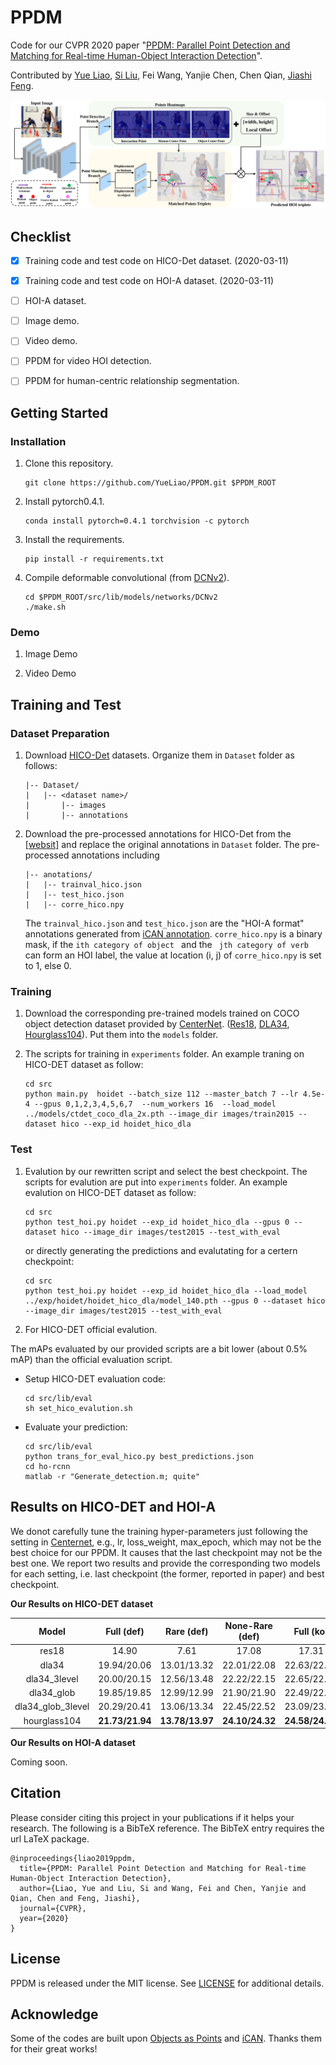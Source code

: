 # PPDM
Code for our CVPR 2020 paper "[PPDM: Parallel Point Detection and Matching for Real-time Human-Object
Interaction Detection](https://arxiv.org/pdf/1912.12898)".

Contributed by [Yue Liao](yueliao.github.io), [Si Liu](http://colalab.org/people), Fei Wang, Yanjie Chen, Chen Qian, [Jiashi Feng](https://sites.google.com/site/jshfeng/).

![](paper_images/framework.png)

## Checklist
- [x] Training code and test code on HICO-Det dataset. (2020-03-11)
- [x] Training code and test code on HOI-A dataset. (2020-03-11)
- [ ] HOI-A dataset.
- [ ] Image demo.
- [ ] Video demo.
- [ ] PPDM for video HOI detection.
- [ ] PPDM for human-centric relationship segmentation.


## Getting Started
### Installation
1. Clone this repository.

    ~~~
    git clone https://github.com/YueLiao/PPDM.git $PPDM_ROOT
    ~~~
2. Install pytorch0.4.1.

    ~~~
    conda install pytorch=0.4.1 torchvision -c pytorch
    ~~~
3. Install the requirements.
    
    ~~~
    pip install -r requirements.txt
    ~~~
4. Compile deformable convolutional (from [DCNv2](https://github.com/CharlesShang/DCNv2/tree/pytorch_0.4)).

    ~~~
    cd $PPDM_ROOT/src/lib/models/networks/DCNv2
    ./make.sh
    ~~~
### Demo
1. Image Demo

2. Video Demo


## Training and Test
### Dataset Preparation
1. Download [HICO-Det](https://drive.google.com/open?id=1QZcJmGVlF9f4h-XLWe9Gkmnmj2z1gSnk) datasets. Organize them in `Dataset` folder as follows:

    ~~~
    |-- Dataset/
    |   |-- <dataset name>/
    |       |-- images
    |       |-- annotations
    ~~~
2. Download the pre-processed annotations for HICO-Det from the [[websit]](https://drive.google.com/open?id=1WI-gsNLS-t0Kh8TVki1wXqc3y2Ow1f2R) and replace the original annotations in `Dataset` folder. The pre-processed annotations including

    ~~~
    |-- anotations/
    |   |-- trainval_hico.json
    |   |-- test_hico.json
    |   |-- corre_hico.npy
    ~~~
    The `trainval_hico.json` and `test_hico.json` are the "HOI-A format" annotations generated from [iCAN annotation](https://drive.google.com/open?id=1le4aziSn_96cN3dIPCYyNsBXJVDD8-CZ). `corre_hico.npy` is a binary mask, if the `ith category of object ` and the ` jth category of verb` can form an HOI label, the value at location (i, j) of `corre_hico.npy` is set to 1, else 0.

### Training
1. Download the corresponding pre-trained models trained on COCO object detection dataset provided by  [CenterNet](https://github.com/xingyizhou/CenterNet). ([Res18](https://drive.google.com/open?id=1b-_sjq1Pe_dVxt5SeFmoadMfiPTPZqpz), [DLA34](https://drive.google.com/open?id=1pl_-ael8wERdUREEnaIfqOV_VF2bEVRT), [Hourglass104](https://drive.google.com/open?id=1-5bT5ZF8bXriJ-wAvOjJFrBLvZV2-mlV)). Put them into the `models` folder.

2. The scripts for training in `experiments` folder.  An example traning on HICO-DET dataset as follow:

    ~~~
    cd src
    python main.py  hoidet --batch_size 112 --master_batch 7 --lr 4.5e-4 --gpus 0,1,2,3,4,5,6,7  --num_workers 16  --load_model ../models/ctdet_coco_dla_2x.pth --image_dir images/train2015 --dataset hico --exp_id hoidet_hico_dla
    ~~~
### Test
1. Evalution by our rewritten script and select the best checkpoint. The scripts for evalution are put into `experiments` folder.  An example evalution on HICO-DET dataset as follow:

    ```
    cd src
    python test_hoi.py hoidet --exp_id hoidet_hico_dla --gpus 0 --dataset hico --image_dir images/test2015 --test_with_eval
    ```
    
    or directly generating the predictions and evalutating for a certern checkpoint:
    
    ```
    cd src
    python test_hoi.py hoidet --exp_id hoidet_hico_dla --load_model ../exp/hoidet/hoidet_hico_dla/model_140.pth --gpus 0 --dataset hico --image_dir images/test2015 --test_with_eval
    ```
    
2. For HICO-DET official evalution.

The mAPs evaluated by our provided scripts are a bit lower (about 0.5% mAP)  than the official evaluation script.

- Setup HICO-DET evaluation code:

    ~~~
    cd src/lib/eval
    sh set_hico_evalution.sh
    ~~~
- Evaluate your prediction:

    ~~~
    cd src/lib/eval
    python trans_for_eval_hico.py best_predictions.json
    cd ho-rcnn
    matlab -r "Generate_detection.m; quite"
    ~~~
## Results on HICO-DET and HOI-A
We donot carefully tune the training hyper-parameters just following the setting in [Centernet](https://github.com/xingyizhou/CenterNet), e.g., lr, loss_weight, max_epoch, which may not be the best choice for our PPDM. It causes that the last checkpoint may not be the best one. We report two results and provide the corresponding two models for each setting, i.e. last checkpoint (the former, reported in paper) and best checkpoint.   

**Our Results on HICO-DET dataset**


|Model| Full (def)| Rare (def)| None-Rare (def)|Full (ko)| Rare (ko)| None-Rare (ko)|FPS|Download|
|:---:|:---:|:---:|:---:|:---:|:---:|:---:|:---:|:---:|
|res18| 14.90|	7.61|	17.08|	17.31	|9.79|19.55|**89**|[model](https://drive.google.com/open?id=1o4Z8Ts275hu4j4bXpQf1ftgdWR2ng7LN)|
|dla34| 19.94/20.06	|13.01/13.32|	22.01/22.08	|22.63/22.73|	15.93/16.29	|24.63/24.65|38|[model](https://drive.google.com/drive/folders/1K0H05nSUOCq939tmvBRJjskdPSLy1U-U?usp=sharing)|
|dla34_3level|20.00/20.15|12.56/13.48|22.22/22.15	|	22.65/22.91|15.02/16.18|	24.93/24.91|37|[model](https://drive.google.com/open?id=1NaFJLe-c_m1iFv-STHYtpROvXEJhp6_t)|
|dla34_glob|19.85/19.85	|12.99/12.99|	21.90/21.90|	22.49/22.49|	15.86/15.86|	24.47/24.47|38|[model](https://drive.google.com/open?id=1v98JF5_191SfR_a7WspBeynjvfL3h9X1)|
|dla34_glob_3level|20.29/20.41	|13.06/13.34|	22.45/22.52|	23.09/23.16|	16.14/16.24|	25.17/25.23|37|[model](https://drive.google.com/open?id=1cThMBlwe19HAQ_wxVlb881VT8S60AAlA)|
|hourglass104|**21.73/21.94**|	**13.78/13.97**|	**24.10/24.32**|	**24.58/24.81**|	**16.65/17.09**|	**26.84/27.12**|14|[model](https://drive.google.com/open?id=1rRgblZUa2Z85V_b0H678xR1HwZGEdl0B)|

**Our Results on HOI-A dataset**

Coming soon.

## Citation
Please consider citing this project in your publications if it helps your research. The following is a BibTeX reference. The BibTeX entry requires the url LaTeX package.

~~~
@inproceedings{liao2019ppdm,
  title={PPDM: Parallel Point Detection and Matching for Real-time Human-Object Interaction Detection},
  author={Liao, Yue and Liu, Si and Wang, Fei and Chen, Yanjie and Qian, Chen and Feng, Jiashi},
  journal={CVPR},
  year={2020}
}
~~~
## License
PPDM is released under the MIT license. See [LICENSE](LICENSE) for additional details.
## Acknowledge
Some of the codes are built upon [Objects as Points](https://github.com/xingyizhou/CenterNet) and [iCAN](https://github.com/vt-vl-lab/iCAN). Thanks them for their great works!


